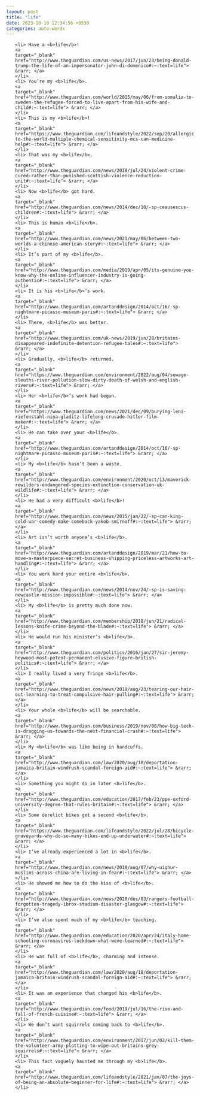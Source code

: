 ```yaml
---
layout: post
title: "life"
date: 2023-10-10 12:34:56 +0530
categories: auto-words
---
```

<ol>

    <li> Have a <b>life</b>!
    <a 
    target="_blank" 
    href="http://www.theguardian.com/us-news/2017/jun/23/being-donald-trump-the-life-of-an-impersonator-john-di-domenico#:~:text=life"> &rarr; </a>
    </li>
    <li> You’re my <b>life</b>.
    <a 
    target="_blank" 
    href="http://www.theguardian.com/world/2015/may/06/from-somalia-to-sweden-the-refugee-forced-to-live-apart-from-his-wife-and-child#:~:text=life"> &rarr; </a>
    </li>
    <li> This is my <b>life</b>!
    <a 
    target="_blank" 
    href="https://www.theguardian.com/lifeandstyle/2022/sep/20/allergic-to-the-world-multiple-chemical-sensitivity-mcs-can-medicine-help#:~:text=life"> &rarr; </a>
    </li>
    <li> That was my <b>life</b>.
    <a 
    target="_blank" 
    href="http://www.theguardian.com/news/2018/jul/24/violent-crime-cured-rather-than-punished-scottish-violence-reduction-unit#:~:text=life"> &rarr; </a>
    </li>
    <li> Now <b>life</b> got hard.
    <a 
    target="_blank" 
    href="http://www.theguardian.com/news/2014/dec/10/-sp-ceausescus-children#:~:text=life"> &rarr; </a>
    </li>
    <li> This is human <b>life</b>.
    <a 
    target="_blank" 
    href="http://www.theguardian.com/news/2021/may/06/between-two-worlds-a-chinese-american-story#:~:text=life"> &rarr; </a>
    </li>
    <li> It’s part of my <b>life</b>.
    <a 
    target="_blank" 
    href="http://www.theguardian.com/media/2019/apr/05/its-genuine-you-know-why-the-online-influencer-industry-is-going-authentic#:~:text=life"> &rarr; </a>
    </li>
    <li> It is his <b>life</b>’s work.
    <a 
    target="_blank" 
    href="http://www.theguardian.com/artanddesign/2014/oct/16/-sp-nightmare-picasso-museum-paris#:~:text=life"> &rarr; </a>
    </li>
    <li> There, <b>life</b> was better.
    <a 
    target="_blank" 
    href="http://www.theguardian.com/uk-news/2019/jun/28/britains-disappeared-indefinite-detention-refugee-tales#:~:text=life"> &rarr; </a>
    </li>
    <li> Gradually, <b>life</b> returned.
    <a 
    target="_blank" 
    href="https://www.theguardian.com/environment/2022/aug/04/sewage-sleuths-river-pollution-slow-dirty-death-of-welsh-and-english-rivers#:~:text=life"> &rarr; </a>
    </li>
    <li> Her <b>life</b>’s work had begun.
    <a 
    target="_blank" 
    href="https://www.theguardian.com/news/2021/dec/09/burying-leni-riefenstahl-nina-gladitz-lifelong-crusade-hitler-film-maker#:~:text=life"> &rarr; </a>
    </li>
    <li> He can take over your <b>life</b>.
    <a 
    target="_blank" 
    href="http://www.theguardian.com/artanddesign/2014/oct/16/-sp-nightmare-picasso-museum-paris#:~:text=life"> &rarr; </a>
    </li>
    <li> My <b>life</b> hasn’t been a waste.
    <a 
    target="_blank" 
    href="http://www.theguardian.com/environment/2020/oct/13/maverick-rewilders-endangered-species-extinction-conservation-uk-wildlife#:~:text=life"> &rarr; </a>
    </li>
    <li> He had a very difficult <b>life</b>!
    <a 
    target="_blank" 
    href="http://www.theguardian.com/news/2015/jan/22/-sp-can-king-cold-war-comedy-make-comeback-yakob-smirnoff#:~:text=life"> &rarr; </a>
    </li>
    <li> Art isn’t worth anyone’s <b>life</b>.
    <a 
    target="_blank" 
    href="http://www.theguardian.com/artanddesign/2019/mar/21/how-to-move-a-masterpiece-secret-business-shipping-priceless-artworks-art-handling#:~:text=life"> &rarr; </a>
    </li>
    <li> You work hard your entire <b>life</b>.
    <a 
    target="_blank" 
    href="http://www.theguardian.com/news/2014/nov/24/-sp-is-saving-newcastle-mission-impossible#:~:text=life"> &rarr; </a>
    </li>
    <li> My <b>life</b> is pretty much done now.
    <a 
    target="_blank" 
    href="http://www.theguardian.com/membership/2018/jun/21/radical-lessons-knife-crime-beyond-the-blade#:~:text=life"> &rarr; </a>
    </li>
    <li> He would run his minister’s <b>life</b>.
    <a 
    target="_blank" 
    href="http://www.theguardian.com/politics/2016/jan/27/sir-jeremy-heywood-most-potent-permanent-elusive-figure-british-politics#:~:text=life"> &rarr; </a>
    </li>
    <li> I really lived a very fringe <b>life</b>.
    <a 
    target="_blank" 
    href="http://www.theguardian.com/news/2018/aug/23/tearing-our-hair-out-learning-to-treat-compulsive-hair-pulling#:~:text=life"> &rarr; </a>
    </li>
    <li> Your whole <b>life</b> will be searchable.
    <a 
    target="_blank" 
    href="http://www.theguardian.com/business/2019/nov/08/how-big-tech-is-dragging-us-towards-the-next-financial-crash#:~:text=life"> &rarr; </a>
    </li>
    <li> My <b>life</b> was like being in handcuffs.
    <a 
    target="_blank" 
    href="http://www.theguardian.com/law/2020/aug/18/deportation-jamaica-britain-windrush-scandal-foreign-aid#:~:text=life"> &rarr; </a>
    </li>
    <li> Something you might do in later <b>life</b>.
    <a 
    target="_blank" 
    href="http://www.theguardian.com/education/2017/feb/23/ppe-oxford-university-degree-that-rules-britain#:~:text=life"> &rarr; </a>
    </li>
    <li> Some derelict bikes get a second <b>life</b>.
    <a 
    target="_blank" 
    href="https://www.theguardian.com/lifeandstyle/2022/jul/28/bicycle-graveyards-why-do-so-many-bikes-end-up-underwater#:~:text=life"> &rarr; </a>
    </li>
    <li> I’ve already experienced a lot in <b>life</b>.
    <a 
    target="_blank" 
    href="http://www.theguardian.com/news/2018/aug/07/why-uighur-muslims-across-china-are-living-in-fear#:~:text=life"> &rarr; </a>
    </li>
    <li> He showed me how to do the kiss of <b>life</b>.
    <a 
    target="_blank" 
    href="http://www.theguardian.com/news/2020/dec/03/rangers-football-forgotten-tragedy-ibrox-stadium-disaster-glasgow#:~:text=life"> &rarr; </a>
    </li>
    <li> I’ve also spent much of my <b>life</b> teaching.
    <a 
    target="_blank" 
    href="http://www.theguardian.com/education/2020/apr/24/italy-home-schooling-coronavirus-lockdown-what-weve-learned#:~:text=life"> &rarr; </a>
    </li>
    <li> He was full of <b>life</b>, charming and intense.
    <a 
    target="_blank" 
    href="http://www.theguardian.com/law/2020/aug/18/deportation-jamaica-britain-windrush-scandal-foreign-aid#:~:text=life"> &rarr; </a>
    </li>
    <li> It was an experience that changed his <b>life</b>.
    <a 
    target="_blank" 
    href="http://www.theguardian.com/food/2019/jul/16/the-rise-and-fall-of-french-cuisine#:~:text=life"> &rarr; </a>
    </li>
    <li> We don’t want squirrels coming back to <b>life</b>.
    <a 
    target="_blank" 
    href="http://www.theguardian.com/environment/2017/jun/02/kill-them-the-volunteer-army-plotting-to-wipe-out-britains-grey-squirrels#:~:text=life"> &rarr; </a>
    </li>
    <li> This fact vaguely haunted me through my <b>life</b>.
    <a 
    target="_blank" 
    href="http://www.theguardian.com/lifeandstyle/2021/jan/07/the-joys-of-being-an-absolute-beginner-for-life#:~:text=life"> &rarr; </a>
    </li>